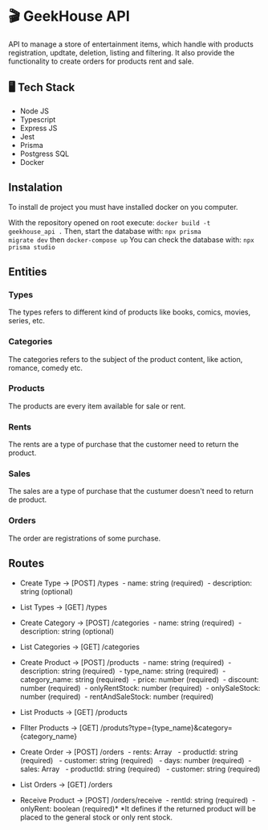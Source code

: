 # 🎬 GeekHouse API

API to manage a store of entertainment items, which handle with products registration, updtate, deletion, listing and filtering. It also provide the functionality to create orders for products rent and sale.

## 🖥 Tech Stack
- Node JS
- Typescript
- Express JS
- Jest
- Prisma
- Postgress SQL
- Docker

## Instalation
To install de project you must have installed docker on you computer.

With the repository opened on root execute: <code>docker build -t geekhouse_api .</code>
Then, start the database with: <code>npx prisma migrate dev</code> then <code>docker-compose up</code>
You can check the database with: <code>npx prisma studio</code> 

## Entities
### Types
The types refers to different kind of products like books, comics, movies, series, etc.
### Categories
The categories refers to the subject of the product content, like action, romance, comedy etc.
### Products
The products are every item available for sale or rent.
### Rents
The rents are a type of purchase that the customer need to return the product.
### Sales
The sales are a type of purchase that the custumer doesn't need to return de product.
### Orders
The order are registrations of some purchase.

## Routes
- Create Type -> [POST] /types
&nbsp;- name: string (required)
&nbsp;- description: string (optional)

- List Types -> [GET] /types


- Create Category -> [POST] /categories
&nbsp;- name: string (required)
&nbsp;- description: string (optional)

- List Categories -> [GET] /categories


- Create Product -> [POST] /products
&nbsp;- name: string (required)
&nbsp;- description: string (required)
&nbsp;- type_name: string (required)
&nbsp;- category_name: string (required)
&nbsp;- price: number (required)
&nbsp;- discount: number (required)
&nbsp;- onlyRentStock: number (required) 
&nbsp;- onlySaleStock: number (required)
&nbsp;- rentAndSaleStock: number (required)

- List Products -> [GET] /products

- FIlter Products -> [GET] /produts?type={type_name}&category={category_name}


- Create Order -> [POST] /orders
&nbsp;- rents: Array
&nbsp;&nbsp;- productId: string (required)
&nbsp;&nbsp;- customer: string (required)
&nbsp;&nbsp;- days: number (required)
&nbsp;- sales: Array
&nbsp;&nbsp;- productId: string (required)
&nbsp;&nbsp;- customer: string (required)

- List Orders -> [GET] /orders


- Receive Product -> [POST] /orders/receive
&nbsp;- rentId: string (required)
&nbsp;- onlyRent: boolean (required)*
*It defines if the returned product will be placed to the general stock or only rent stock.
